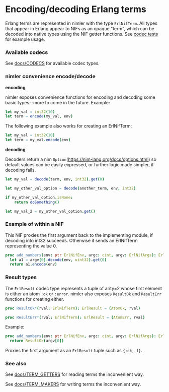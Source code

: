 # Encoding/decoding Erlang terms

Erlang terms are represented in nimler with the type `ErlNifTerm`. All types that appear in Erlang appear to NIFs as an opaque "term", which can be decoded into native types using the NIF getter functions. See [codec tests](https://github.com/wltsmrz/nimler/tree/master/tests/codec) for example usage.

### Available codecs

See [docs/CODECS](CODECS.md) for available codec types.

### nimler convenience encode/decode

**encoding**

nimler exposes convenience functions for encoding and decoding some basic types--more to come in the future. Example:

```nim
let my_val = int32(10)
let term = encode(my_val, env)
```

The following example also works for creating an ErlNifTerm:

```nim
let my_val = int32(10)
let term = my_val.encode(env)
```

**decoding**

Decoders return a nim `Option`(https://nim-lang.org/docs/options.html) so default values can be easily expressed, or further logic made simpler, if decoding fails.

```nim
let my_val = decode(term, env, int32).get(0)

let my_other_val_option = decode(another_term, env, int32)

if my_other_val_option.isNone:
    return doSomething()

let my_val_2 = my_other_val_option.get()
```

### Example of within a NIF

This NIF proxies the first argument back to the implementing module, if decoding into int32 succeeds. Otherwise it sends an ErlNifTerm representing the value 0.

```nim
proc add_numbers(env: ptr ErlNifEnv, argc: cint, argv: ErlNifArgs): ErlNifTerm =
  let a1 = argv[0].decode(env, uint32).get(0)
  return a1.encode(env)
```

### Result types

The `ErlResult` codec type represents a tuple of arity=2 whose first element is either an atom `:ok` or `:error`. nimler also exposes `ResultOk` and `ResultErr` functions for creating either.

```nim
proc ResultOk*(rval: ErlNifTerm): ErlResult = (AtomOk, rval)

proc ResultErr*(rval: ErlNifTerm): ErlResult = (AtomErr, rval)
```

Example:

```nim
proc add_numbers(env: ptr ErlNifEnv, argc: cint, argv: ErlNifArgs): ErlNifTerm =
  return ResultOk(argv[0])
```

Proxies the first argument as an `ErlResult` tuple such as `{:ok, 1}`.

### See also

See [docs/TERM_GETTERS](TERM_GETTERS.md) for reading terms the inconvenient way.

See [docs/TERM_MAKERS](TERM_MAKERS.md) for writing terms the inconvenient way.

